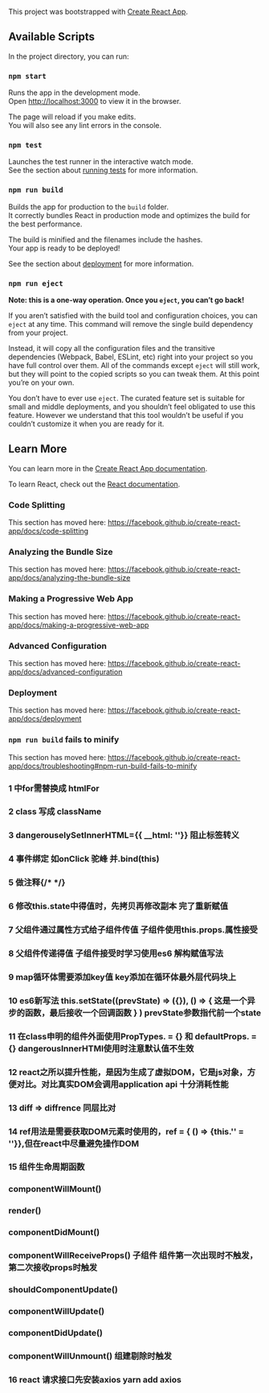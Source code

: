 This project was bootstrapped with [Create React App](https://github.com/facebook/create-react-app).

## Available Scripts

In the project directory, you can run:

### `npm start`

Runs the app in the development mode.<br>
Open [http://localhost:3000](http://localhost:3000) to view it in the browser.

The page will reload if you make edits.<br>
You will also see any lint errors in the console.

### `npm test`

Launches the test runner in the interactive watch mode.<br>
See the section about [running tests](https://facebook.github.io/create-react-app/docs/running-tests) for more information.

### `npm run build`

Builds the app for production to the `build` folder.<br>
It correctly bundles React in production mode and optimizes the build for the best performance.

The build is minified and the filenames include the hashes.<br>
Your app is ready to be deployed!

See the section about [deployment](https://facebook.github.io/create-react-app/docs/deployment) for more information.

### `npm run eject`

**Note: this is a one-way operation. Once you `eject`, you can’t go back!**

If you aren’t satisfied with the build tool and configuration choices, you can `eject` at any time. This command will remove the single build dependency from your project.

Instead, it will copy all the configuration files and the transitive dependencies (Webpack, Babel, ESLint, etc) right into your project so you have full control over them. All of the commands except `eject` will still work, but they will point to the copied scripts so you can tweak them. At this point you’re on your own.

You don’t have to ever use `eject`. The curated feature set is suitable for small and middle deployments, and you shouldn’t feel obligated to use this feature. However we understand that this tool wouldn’t be useful if you couldn’t customize it when you are ready for it.

## Learn More

You can learn more in the [Create React App documentation](https://facebook.github.io/create-react-app/docs/getting-started).

To learn React, check out the [React documentation](https://reactjs.org/).

### Code Splitting

This section has moved here: https://facebook.github.io/create-react-app/docs/code-splitting

### Analyzing the Bundle Size

This section has moved here: https://facebook.github.io/create-react-app/docs/analyzing-the-bundle-size

### Making a Progressive Web App

This section has moved here: https://facebook.github.io/create-react-app/docs/making-a-progressive-web-app

### Advanced Configuration

This section has moved here: https://facebook.github.io/create-react-app/docs/advanced-configuration

### Deployment

This section has moved here: https://facebook.github.io/create-react-app/docs/deployment

### `npm run build` fails to minify

This section has moved here: https://facebook.github.io/create-react-app/docs/troubleshooting#npm-run-build-fails-to-minify



### 1 <label> 中for需替换成 htmlFor

### 2 class 写成 className

### 3 dangerouselySetInnerHTML={{ __html: ''}} 阻止标签转义

### 4 事件绑定 如onClick 驼峰 并.bind(this)

### 5 做注释{/* */}

### 6 修改this.state中得值时，先拷贝再修改副本 完了重新赋值

### 7 父组件通过属性方式给子组件传值 子组件使用this.props.属性接受

### 8 父组件传递得值 子组件接受时学习使用es6 解构赋值写法

### 9 map循环体需要添加key值 key添加在循环体最外层代码块上

### 10 es6新写法 this.setState((prevState) => ({}), () => { 这是一个异步的函数，最后接收一个回调函数 } ) prevState参数指代前一个state

### 11 在class申明的组件外面使用PropTypes. = {} 和 defaultProps. = {} dangerousInnerHTMl使用时注意默认值不生效

### 12 react之所以提升性能，是因为生成了虚拟DOM，它是js对象，方便对比。对比真实DOM会调用application api 十分消耗性能

### 13 diff => diffrence  同层比对

### 14 ref用法是需要获取DOM元素时使用的，ref = { () => {this.'' = ''}},但在react中尽量避免操作DOM

### 15 组件生命周期函数 
###    componentWillMount()
###    render()  
###    componentDidMount() 
###    componentWillReceiveProps()  子组件 组件第一次出现时不触发，第二次接收props时触发
###    shouldComponentUpdate() 
###    componentWillUpdate() 
###    componentDidUpdate() 
###    componentWillUnmount()       组建剔除时触发

### 16 react 请求接口先安装axios yarn add axios
